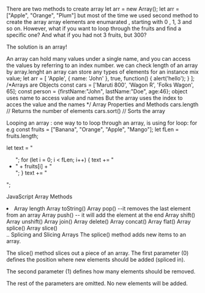 There are two methods to create array
let arr = new Array();
let arr = ["Apple", "Orange", "Plum"]
but most of the time we used second method to create the array
array elements are enumarated , starting with 0 , 1, 3 and so on.
However, what if you want to loop through the fruits and find a specific one? And what if you had not 3 fruits, but 300?

The solution is an array!

An array can hold many values under a single name, and you can access the values by referring to an index number.
we can check length of an array by array.lenght
an array can store any types of elements
for an instance mix value; let arr = [ 'Apple', { name: 'John' }, true, function() { alert('hello'); } ];
/*Arrays are Objects 
const cars = ['Maruti 800', 'Wagon R', 'Folks Wagon', 65];
const person = {firstName:"John", lastName:"Doe", age:46};
object uses name to access value and names 
But the array uses the index to acces the value and the names
*/
Array Properties and Methods
cars.length   // Returns the number of elements
cars.sort()   // Sorts the array


Looping an array : one way to to loop through an array, is using for loop: for e.g const fruits = ["Banana", "Orange", "Apple", "Mango"];
let fLen = fruits.length;

let text = "<ul>";
for (let i = 0; i < fLen; i++) {
  text += "<li>" + fruits[i] + "</li>";
}
text += "</ul>";

JavaScript Array Methods
<li>
Array length
Array toString()
Array pop() --it removes the last element from an array
Array push() -- it will add the element at the end
Array shift()
Array unshift()
Array join()
Array delete()
Array concat()
Array flat()
Array splice()
Array slice()
</li>..
Splicing and Slicing Arrays
The splice() method adds new items to an array.

The slice() method slices out a piece of an array.
The first parameter (0) defines the position where new elements should be added (spliced in).

The second parameter (1) defines how many elements should be removed.

The rest of the parameters are omitted. No new elements will be added.